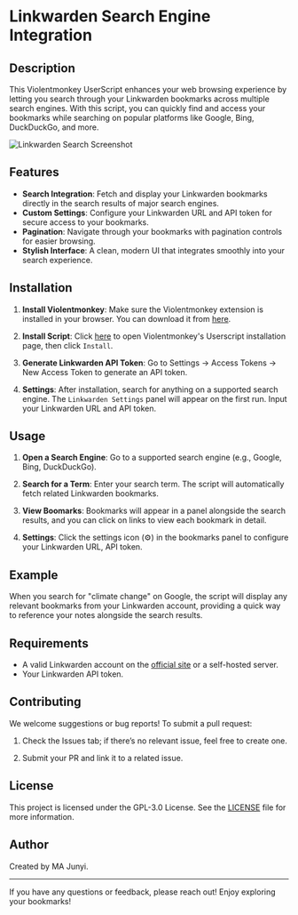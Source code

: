 # Linkwarden Search Engine Integration

## Description

This Violentmonkey UserScript enhances your web browsing experience by letting you search through your Linkwarden bookmarks across multiple search engines. With this script, you can quickly find and access your bookmarks while searching on popular platforms like Google, Bing, DuckDuckGo, and more.

![Linkwarden Search Screenshot](https://cdn.jsdelivr.net/gh/mjysci/imgs@master/blog/linkwardenSearch_screenshot.png)

## Features

- **Search Integration**: Fetch and display your Linkwarden bookmarks directly in the search results of major search engines.
- **Custom Settings**: Configure your Linkwarden URL and API token for secure access to your bookmarks.
- **Pagination**: Navigate through your bookmarks with pagination controls for easier browsing.
- **Stylish Interface**: A clean, modern UI that integrates smoothly into your search experience.

## Installation

1. **Install Violentmonkey**: Make sure the Violentmonkey extension is installed in your browser. You can download it from [here](https://violentmonkey.github.io/).

2. **Install Script**: Click [here](https://github.com/mjysci/linkwarden-search/raw/refs/heads/main/linkwardenSearch.user.js) to open Violentmonkey's Userscript installation page, then click `Install`.

3. **Generate Linkwarden API Token**: Go to Settings -> Access Tokens -> New Access Token to generate an API token.

4. **Settings**: After installation, search for anything on a supported search engine. The `Linkwarden Settings` panel will appear on the first run. Input your Linkwarden URL and API token.

## Usage

1. **Open a Search Engine**: Go to a supported search engine (e.g., Google, Bing, DuckDuckGo).

2. **Search for a Term**: Enter your search term. The script will automatically fetch related Linkwarden bookmarks.

3. **View Boomarks**: Bookmarks will appear in a panel alongside the search results, and you can click on links to view each bookmark in detail.

4. **Settings**: Click the settings icon (⚙️) in the bookmarks panel to configure your Linkwarden URL, API token.

## Example

When you search for "climate change" on Google, the script will display any relevant bookmarks from your Linkwarden account, providing a quick way to reference your notes alongside the search results.

## Requirements

- A valid Linkwarden account on the [official site](https://linkwarden.app/) or a self-hosted server.
- Your Linkwarden API token.

## Contributing

We welcome suggestions or bug reports! To submit a pull request:

1. Check the Issues tab; if there’s no relevant issue, feel free to create one.

2. Submit your PR and link it to a related issue.

## License

This project is licensed under the GPL-3.0 License. See the [LICENSE](https://github.com/mjysci/hypothesis-search/blob/main/LICENSE) file for more information.

## Author

Created by MA Junyi.

---

If you have any questions or feedback, please reach out! Enjoy exploring your bookmarks!
